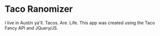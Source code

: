# Taco Ranomizer

I live in Austin ya'll. Tacos. Are. Life. This app was created using the Taco Fancy API and JQuery/JS. 

